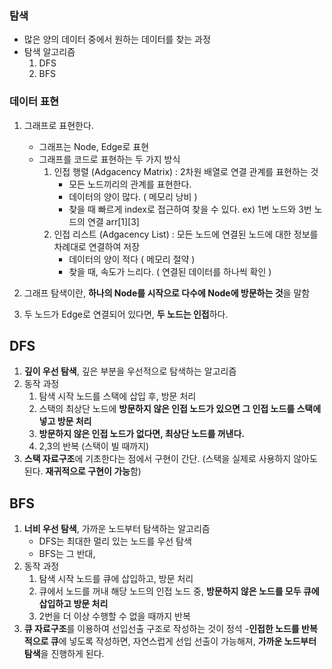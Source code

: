 ### 탐색
- 많은 양의 데이터 중에서 원하는 데이터를 찾는 과정
- 탐색 알고리즘
    1. DFS
    2. BFS

### 데이터 표현

1. 그래프로 표현한다.
    - 그래프는 Node, Edge로 표현
    - 그래프를 코드로 표현하는 두 가지 방식
        1. 인접 행렬 (Adgacency Matrix) : 2차원 배열로 연결 관계를 표현하는 것
            - 모든 노드끼리의 관계를 표현한다.
            - 데이터의 양이 많다. ( 메모리 낭비 )
            - 찾을 때 빠르게 index로 접근하여 찾을 수 있다. ex) 1번 노드와 3번 노드의 연결 arr[1][3]
        2. 인접 리스트 (Adgacency List) : 모든 노드에 연결된 노드에 대한 정보를 차례대로 연결하여 저장
            - 데이터의 양이 적다 ( 메모리 절약 )
            - 찾을 때, 속도가 느리다. ( 연결된 데이터를 하나씩 확인 )
             
2. 그래프 탐색이란, **하나의 Node를 시작으로 다수에 Node에 방문하는 것**을 말함
3. 두 노드가 Edge로 연결되어 있다면, **두 노드는 인접**하다.


## DFS
1. **깊이 우선 탐색**, 깊은 부분을 우선적으로 탐색하는 알고리즘
2. 동작 과정
    1. 탐색 시작 노드를 스택에 삽입 후, 방문 처리
    2. 스택의 최상단 노드에 **방문하지 않은 인접 노드가 있으면 그 인접 노드를 스택에 넣고 방문 처리**
    3. **방문하지 않은 인접 노드가 없다면, 최상단 노드를 꺼낸다.**
    4. 2,3의 반복 (스택이 빌 때까지)
3. **스택 자료구조**에 기초한다는 점에서 구현이 간단. (스택을 실제로 사용하지 않아도 된다. **재귀적으로 구현이 가능**함)

## BFS
1. **너비 우선 탐색**, 가까운 노드부터 탐색하는 알고리즘
    - DFS는 최대한 멀리 있는 노드를 우선 탐색
    - BFS는 그 반대,
2. 동작 과정
    1. 탐색 시작 노드를 큐에 삽입하고, 방문 처리
    2. 큐에서 노드를 꺼내 해당 노드의 인접 노드 중, **방문하지 않은 노드를 모두 큐에 삽입하고 방문 처리**
    3. 2번을 더 이상 수행할 수 없을 때까지 반복
3. **큐 자료구조**를 이용하여 선입선출 구조로 작성하는 것이 정석
    -**인접한 노드를 반복적으로 큐**에 넣도록 작성하면, 자연스럽게 선입 선출이 가능해져, **가까운 노드부터 탐색**을 진행하게 된다.